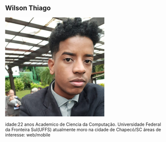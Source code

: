 
## Wilson Thiago 
<img src="WhatsApp Image 2019-10-28 at 22.59.49.jpeg" width="320" height="320"/>



idade:22 anos
Academico de Ciencia da Computação.
Universidade Federal da Fronteira Sul(UFFS)
atualmente moro na cidade de Chapecó/SC
áreas de interesse:
web/mobile


